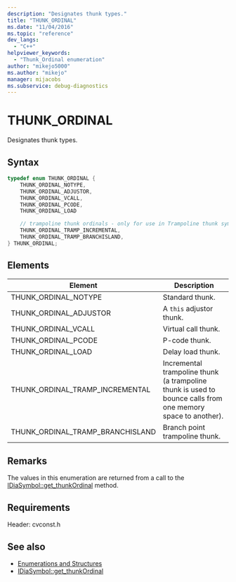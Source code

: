 ```yaml
---
description: "Designates thunk types."
title: "THUNK_ORDINAL"
ms.date: "11/04/2016"
ms.topic: "reference"
dev_langs:
  - "C++"
helpviewer_keywords:
  - "Thunk_Ordinal enumeration"
author: "mikejo5000"
ms.author: "mikejo"
manager: mijacobs
ms.subservice: debug-diagnostics
---
```

# THUNK_ORDINAL

Designates thunk types.

## Syntax

```C++
typedef enum THUNK_ORDINAL {
    THUNK_ORDINAL_NOTYPE,
    THUNK_ORDINAL_ADJUSTOR,
    THUNK_ORDINAL_VCALL,
    THUNK_ORDINAL_PCODE,
    THUNK_ORDINAL_LOAD

    // trampoline thunk ordinals - only for use in Trampoline thunk symbols
    THUNK_ORDINAL_TRAMP_INCREMENTAL,
    THUNK_ORDINAL_TRAMP_BRANCHISLAND,
} THUNK_ORDINAL;
```

## Elements

| Element                          | Description                                                                                                 |
| -------------------------------- | ----------------------------------------------------------------------------------------------------------- |
| THUNK_ORDINAL_NOTYPE             | Standard thunk.                                                                                             |
| THUNK_ORDINAL_ADJUSTOR           | A `this` adjustor thunk.                                                                                    |
| THUNK_ORDINAL_VCALL              | Virtual call thunk.                                                                                         |
| THUNK_ORDINAL_PCODE              | P-code thunk.                                                                                               |
| THUNK_ORDINAL_LOAD               | Delay load thunk.                                                                                           |
| THUNK_ORDINAL_TRAMP_INCREMENTAL  | Incremental trampoline thunk (a trampoline thunk is used to bounce calls from one memory space to another). |
| THUNK_ORDINAL_TRAMP_BRANCHISLAND | Branch point trampoline thunk.                                                                              |

## Remarks
The values in this enumeration are returned from a call to the [IDiaSymbol::get_thunkOrdinal](../../debugger/debug-interface-access/idiasymbol-get-thunkordinal.md) method.

## Requirements
Header: cvconst.h

## See also
- [Enumerations and Structures](../../debugger/debug-interface-access/enumerations-and-structures.md)
- [IDiaSymbol::get_thunkOrdinal](../../debugger/debug-interface-access/idiasymbol-get-thunkordinal.md)
